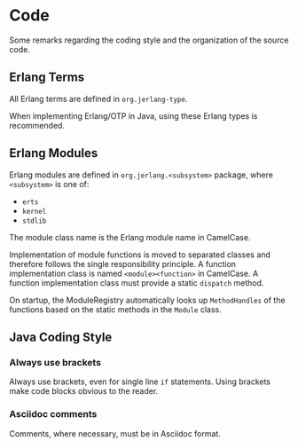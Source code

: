 # Code

Some remarks regarding the coding style and
the organization of the source code.

## Erlang Terms

All Erlang terms are defined in `org.jerlang-type`.

When implementing Erlang/OTP in Java,
using these Erlang types is recommended.

## Erlang Modules

Erlang modules are defined in `org.jerlang.<subsystem>` package,
where `<subsystem>` is one of:

* `erts`
* `kernel`
* `stdlib`

The module class name is the Erlang module name in CamelCase.

Implementation of module functions is moved to separated classes and
therefore follows the single responsibility principle.
A function implementation class is named `<module><function>` in CamelCase.
A function implementation class must provide a static `dispatch` method.

On startup, the ModuleRegistry automatically looks up `MethodHandles`
of the functions based on the static methods in the `Module` class.

## Java Coding Style

### Always use brackets

Always use brackets, even for single line `if` statements.
Using brackets make code blocks obvious to the reader.

### Asciidoc comments

Comments, where necessary, must be in Asciidoc format.
